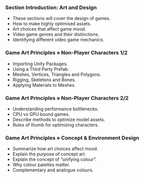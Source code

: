 ### Section Introduction: Art and Design ###

+ These sections will cover the design of games.
+ How to make highly optimised assets.
+ Art choices that affect game mood.
+ Video game genres and their distinctions.
+ Identifying different video game mechanics.

### Game Art Principles »  Non-Player Characters 1/2 ###

+ Importing Unity Packages.
+ Using a Third Party Prefab.
+ Meshes, Vertices, Triangles and Polygons.
+ Rigging, Skeletons and Bones.
+ Applying Materials to Meshes.

### Game Art Principles »  Non-Player Characters 2/2 ###

+ Understanding performance bottlenecks.
+ CPU vs GPU bound games.
+ Describe methods to optimize model assets.
+ Rules of thumb for optimizing characters.

### Game Art Principles »  Concept & Environment Design ###

+ Summarize how art choices affect mood.
+ Explain the purpose of concept art.
+ Explain the concept of “unifying colour”.
+ Why colour palettes matter.
+ Complementary and analogue colours.
